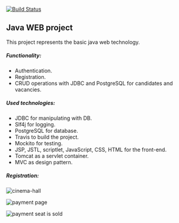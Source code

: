 [![Build Status](https://travis-ci.com/andreykirson/job4j_cinema.svg?branch=master)](https://travis-ci.com/andreykirson/job4j_cinema)


## Java WEB project

This project represents the basic java web technology. 

##### Functionality:
- Authentication.
- Registration.
- CRUD operations with JDBC and PostgreSQL for candidates and vacancies.

##### Used technologies:

- JDBC for manipulating with DB.
- Slf4j for logging.
- PostgreSQL for database.
- Travis to build the project.
- Mockito for testing.
- JSP, JSTL, scriptlet, JavaScript, CSS, HTML for the front-end.
- Tomcat as a servlet container.
- MVC as design pattern.

##### Registration:

![cinema-hall](https://user-images.githubusercontent.com/32255911/100876220-cf533980-34f2-11eb-8b2e-8354dcd1339f.png)


![payment page](https://user-images.githubusercontent.com/32255911/100876372-075a7c80-34f3-11eb-99d4-19f1ef3026c8.png)


![payment seat is sold](https://user-images.githubusercontent.com/32255911/100876295-ebef7180-34f2-11eb-8d7f-1e9f9d3c5f80.png)

